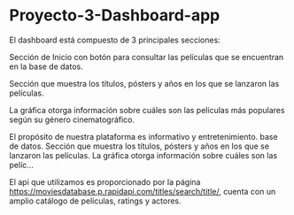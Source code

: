 # Proyecto-3-Dashboard-app

El dashboard está compuesto de 3 principales secciones:

Sección de Inicio con botón para consultar las películas que se encuentran en la base de datos. 

Sección que muestra los títulos, pósters y años en los que se lanzaron las películas. 

La gráfica otorga información sobre cuáles son las películas más populares según su género cinematográfico. 

El propósito de nuestra plataforma es informativo y entretenimiento.
base de datos. Sección que muestra los títulos, pósters y años en los que se lanzaron las películas. La gráfica otorga información sobre cuáles son las pelíc…

El api que utilizamos es proporcionado por la página https://moviesdatabase.p.rapidapi.com/titles/search/title/, cuenta con un amplio catálogo de películas, ratings y actores. 

